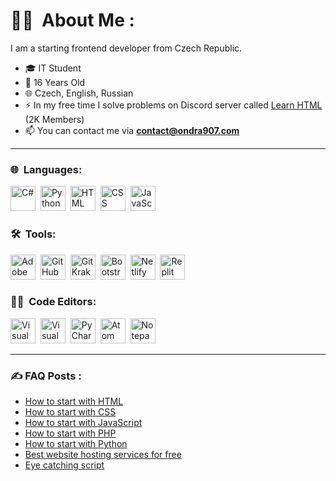 # 👨‍💻 &nbsp;About Me :

I am a starting frontend developer from Czech Republic.

- 🎓 IT Student
- 🌲 16 Years Old
- 🌐 Czech, English, Russian
- ⚡ In my free time I solve problems on Discord server called <a href="https://discord.com/invite/html">Learn HTML</a> (2K Members)
- 📫 You can contact me via <b>contact@ondra907.com</b>

---

### 🌐 &nbsp;Languages:

<p>
<img src="https://i.imgur.com/sFK7Mhx.png" title="C#" alt="C#" width="40" height="40"/>&nbsp;
<img src="https://i.imgur.com/jgkQbVf.png" title="Python" alt="Python" width="40" height="40"/>&nbsp;
<img src="https://i.imgur.com/1oZ67tw.png" title="HTML" alt="HTML" width="40" height="40"/>&nbsp;
<img src="https://i.imgur.com/900ftrZ.png" title="CSS" alt="CSS" width="40" height="40"/>&nbsp;
<img src="https://i.imgur.com/GQIq8zh.png" title="JavaScript" alt="JavaScript" width="40" height="40"/>&nbsp;
</p>

### 🛠 &nbsp;Tools:

<p>
<img src="https://i.imgur.com/uBWtn2K.png" title="Adobe Creative Cloud" **alt="Adobe Creative Cloud" width="40" height="40"/>&nbsp;
<img src="https://i.imgur.com/4egkUJv.png" title="GitHub Desktop" **alt="GitHub Desktop" width="40" height="40"/>&nbsp;
<img src="https://i.imgur.com/DEEVny6.png" title="GitKraken" **alt="GitKraken" width="40" height="40"/>&nbsp;
<img src="https://i.imgur.com/ceRNR1S.png" title="Bootstrap Studio" **alt="Bootstrap Studio" width="40" height="40"/>&nbsp;
<img src="https://i.imgur.com/7v3ctgg.png" title="Netlify" **alt="Netlify" width="40" height="40"/>&nbsp;
<img src="https://i.imgur.com/Mbjbnv0.png" title="Replit" **alt="Replit" width="40" height="40"/>&nbsp;
</p>

### 👨‍💻 &nbsp;Code Editors:

<p>
<img src="https://i.imgur.com/JSn75BM.png" title="Visual Studio 2022 Enterprise" **alt="Visual Studio 2022 Enterprise" width="40" height="40"/>&nbsp;
<img src="https://i.imgur.com/stFBISO.png" title="Visual Studio Code" **alt="Visual Studio Code" width="40" height="40"/>&nbsp;
  <img src="https://i.imgur.com/7owpMFc.png" title="PyCharm" **alt="PyCharm" width="40" height="40"/>&nbsp;
<img src="https://i.imgur.com/altso3Y.png" title="Atom Editor" **alt="Atom Editor" width="40" height="40"/>&nbsp;
<img src="https://i.imgur.com/OK3bUTN.png" title="Notepad++" **alt="Notepad++" width="40" height="40"/>&nbsp;
</p>

---

### ✍️ FAQ Posts : 
- [How to start with HTML](https://www.ondra907.com/faq/html)
- [How to start with CSS](https://www.ondra907.com/faq/css)
- [How to start with JavaScript](https://www.ondra907.com/faq/js)
- [How to start with PHP](https://www.ondra907.com/faq/php)
- [How to start with Python](https://www.ondra907.com/faq/python)
- [Best website hosting services for free](https://www.ondra907.com/faq/webhosting)
- [Eye catching script](https://www.ondra907.com/faq/eye-catching-script)
<!-- BLOG-POST-LIST:START -->
<!-- BLOG-POST-LIST:END -->

